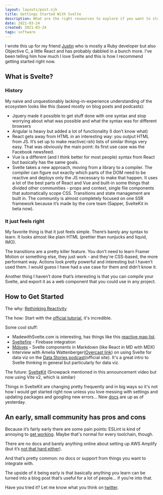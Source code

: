 ```yaml
---
layout: layouts/post.njk
title: Gettings Started With Svelte
description: What are the right resources to explore if you want to start learning Svelte?
date: 2021-03-24
created: 2021-03-24
tags: software
---
```


I wrote this up for my friend [Justin](https://www.twitter.com/jstn) who is mostly a Ruby developer but also Objective C, a little React and has probably dabbled in a bunch more. I've been telling him how much I love Svelte and this is how I recommend getting started right now.

## What is Svelte?

### History

My naive and unquestionably lacking-in-experience understanding of the ecosystem looks like this (based mostly on blog posts and podcasts):

- Jquery made it possible to get stuff done with one syntax and stop worrying about what was possible and what the syntax was for different browsers
- Angular is heavy but added a lot of functionality (I don’t know what)
- React gets away from HTML in an interesting way: you output HTML from JS. It’s set up to make reactive(-ish) lists of similar things very easy. That was obviously the main point: its first use case was the Facebook newsfeed.
- Vue is a different (and I think better for most people) syntax from React but basically has the same goals.
- Svelte takes a new approach, moving from a library to a compiler. The compiler can figure out exactly which parts of the DOM need to be reactive and deploys only the JS necessary to make that happen. It uses a lot of the best parts of React and Vue and built-in some things that divided other communities - props and context, single file components that automatically scope CSS. Transitions and state management are built in. The community is almost completely focused on one SSR framework because it’s made by the core team (Sapper, SvelteKit in beta now).

### It just feels right

My favorite thing is that it just feels simple. There’s barely any syntax to learn. It looks almost like plain HTML (prettier than nunjucks and liquid, IMO).

The transitions are a pretty killer feature. You don’t need to learn Framer Motion or something else, they just work - and they're CSS-based, the more performant way. Actions look pretty powerful and interesting but I haven’t used them. I would guess I have had a use case for them and didn’t know it.

Another thing I haven’t done that’s interesting is that you can compile your Svelte, and export it as a web component that you could use in any project.

## How to Get Started

The why: [Rethinking Reactivity](https://youtu.be/AdNJ3fydeao)

The how: Start with the [official tutorial](https://svelte.dev/tutorial/basics), it's incredible.

Some cool stuff:

- MadewithSvelte.com is interesting, has things like this [reactive map list](https://madewithsvelte.com/reactive-map-list).
- [Sveltefire](https://github.com/codediodeio/sveltefire/) - Firebase integration
- [Mdsvex](https://mdsvex.com/) - Svelte components in Markdown (like React in MD with MDX)
- Interview with Amelia Wattenberger([Overcast link](https://overcast.fm/+DLNRLoIc)) on using Svelte for data viz on the [Data Stories podcast](https://datastori.es/163-svelte-js-for-web-based-dataviz-with-amelia-wattenberger/)(official site). It's a great intro to Svelte thinking in general but particularly for data viz.

The future: [SvelteKit](https://youtu.be/luM5uobewhA) (Snowpack mentioned in this announcement video but now using Vite v2, which is similar)

Things in SvelteKit are changing pretty frequently and in big ways so it's not how I would get started right now unless you love messing with settings and updating packages and googling new errors... New [docs](https://kit.svelte.dev/docs) are up as of yesterday.

## An early, small community has pros and cons

Because it’s fairly early there are some pain points:
ESLint is kind of annoying to [get working](https://codechips.me/eslint-svelte-typescript/). Maybe that's normal for every toolchain, though.

There are no docs and barely anything online about setting up AWS Amplify (but it’s [not that hard either](https://github.com/mattlehrer/svelte-snowpack-tailwind/tree/amplify)).

And that’s pretty common: no docs or support from things you want to integrate with.

The upside of it being early is that basically anything you learn can be turned into a blog post that’s useful for a lot of people… if you’re into that.

Have you tried it? Let me know what you think on [twitter](https://www.twitter.com/mattlehrer).
